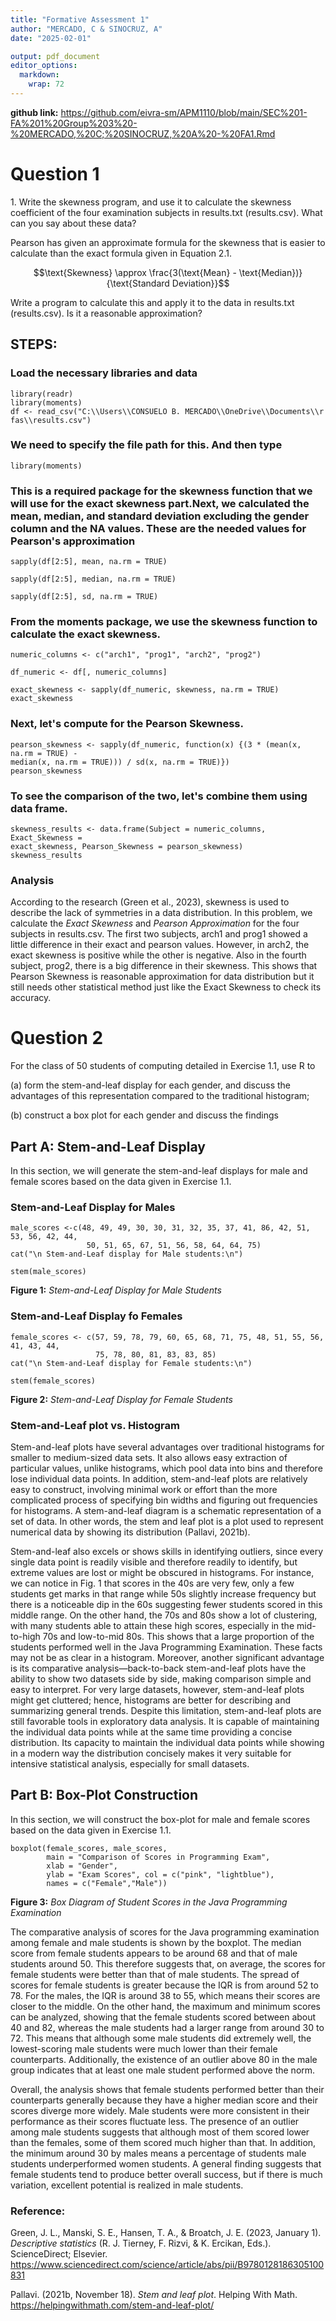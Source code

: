 ```yaml
---
title: "Formative Assessment 1"
author: "MERCADO, C & SINOCRUZ, A"
date: "2025-02-01"

output: pdf_document
editor_options: 
  markdown: 
    wrap: 72
---
```


**github link:** 
<https://github.com/eivra-sm/APM1110/blob/main/SEC%201-FA%201%20Group%203%20-%20MERCADO,%20C;%20SINOCRUZ,%20A%20-%20FA1.Rmd>

# Question 1

1\. Write the skewness program, and use it to calculate the skewness
coefficient of the four examination subjects in results.txt
(results.csv). What can you say about these data?

Pearson has given an approximate formula for the skewness that is easier
to calculate than the exact formula given in Equation 2.1.

$$\text{Skewness} \approx \frac{3(\text{Mean} - \text{Median})}{\text{Standard Deviation}}$$

Write a program to calculate this and apply it to the data in
results.txt (results.csv). Is it a reasonable approximation? 

## STEPS:

### Load the necessary libraries and data

```{r}
library(readr)
library(moments)
df <- read_csv("C:\\Users\\CONSUELO B. MERCADO\\OneDrive\\Documents\\r fas\\results.csv")

```

### We need to specify the file path for this. And then type

```{r}
library(moments)
```

### This is a required package for the skewness function that we will use for the exact skewness part.Next, we calculated the mean, median, and standard deviation excluding the gender column and the NA values. These are the needed values for Pearson's approximation

```{r}
sapply(df[2:5], mean, na.rm = TRUE)    

sapply(df[2:5], median, na.rm = TRUE) 

sapply(df[2:5], sd, na.rm = TRUE)

```

### From the moments package, we use the skewness function to calculate the exact skewness.

```{r}
numeric_columns <- c("arch1", "prog1", "arch2", "prog2") 

df_numeric <- df[, numeric_columns] 

exact_skewness <- sapply(df_numeric, skewness, na.rm = TRUE)
exact_skewness
```

### Next, let's compute for the Pearson Skewness.

```{r}
pearson_skewness <- sapply(df_numeric, function(x) {(3 * (mean(x, na.rm = TRUE) - 
median(x, na.rm = TRUE))) / sd(x, na.rm = TRUE)})
pearson_skewness
```

### To see the comparison of the two, let's combine them using data frame.

```{r}
skewness_results <- data.frame(Subject = numeric_columns, Exact_Skewness = 
exact_skewness, Pearson_Skewness = pearson_skewness)
skewness_results
```

### Analysis

According to the research (Green et al., 2023), skewness is used to
describe the lack of symmetries in a data distribution. In this problem,
we calculate the *Exact Skewness* and *Pearson Approximation* for the
four subjects in results.csv. The first two subjects, arch1 and prog1
showed a little difference in their exact and pearson values. However,
in arch2, the exact skewness is positive while the other is negative.
Also in the fourth subject, prog2, there is a big difference in their
skewness. This shows that Pearson Skewness is reasonable approximation
for data distribution but it still needs other statistical method just
like the Exact Skewness to check its accuracy.

# Question 2

For the class of 50 students of computing detailed in Exercise 1.1, use
R to

(a) form the stem-and-leaf display for each gender, and discuss the
    advantages of this representation compared to the traditional
    histogram;

(b) construct a box plot for each gender and discuss the findings

## Part A: Stem-and-Leaf Display

In this section, we will generate the stem-and-leaf displays for male
and female scores based on the data given in Exercise 1.1.

### Stem-and-Leaf Display for Males

```{r}
male_scores <-c(48, 49, 49, 30, 30, 31, 32, 35, 37, 41, 86, 42, 51, 53, 56, 42, 44,
                 50, 51, 65, 67, 51, 56, 58, 64, 64, 75)
cat("\n Stem-and-Leaf display for Male students:\n")
```

```{r}
stem(male_scores)
```

**Figure 1:** *Stem-and-Leaf Display for Male Students*

### Stem-and-Leaf Display fo Females

```{r}
female_scores <- c(57, 59, 78, 79, 60, 65, 68, 71, 75, 48, 51, 55, 56, 41, 43, 44, 
                   75, 78, 80, 81, 83, 83, 85)
cat("\n Stem-and-Leaf display for Female students:\n")
```

```{r}
stem(female_scores)
```

**Figure 2:** *Stem-and-Leaf Display for Female Students*

### Stem-and-Leaf plot vs. Histogram

Stem-and-leaf plots have several advantages over traditional histograms
for smaller to medium-sized data sets. It also allows easy extraction of
particular values, unlike histograms, which pool data into bins and
therefore lose individual data points. In addition, stem-and-leaf plots
are relatively easy to construct, involving minimal work or effort than
the more complicated process of specifying bin widths and figuring out
frequencies for histograms. A stem-and-leaf diagram is a schematic
representation of a set of data. In other words, the stem and leaf plot
is a plot used to represent numerical data by showing its distribution
(Pallavi, 2021b).

Stem-and-leaf also excels or shows skills in identifying outliers, since
every single data point is readily visible and therefore readily to
identify, but extreme values are lost or might be obscured in
histograms. For instance, we can notice in Fig. 1 that scores in the 40s
are very few, only a few students get marks in that range while 50s
slightly increase frequency but there is a noticeable dip in the 60s
suggesting fewer students scored in this middle range. On the other
hand, the 70s and 80s show a lot of clustering, with many students able
to attain these high scores, especially in the mid-to-high 70s and
low-to-mid 80s. This shows that a large proportion of the students
performed well in the Java Programming Examination. These facts may not
be as clear in a histogram. Moreover, another significant advantage is
its comparative analysis—back-to-back stem-and-leaf plots have the
ability to show two datasets side by side, making comparison simple and
easy to interpret. For very large datasets, however, stem-and-leaf plots
might get cluttered; hence, histograms are better for describing and
summarizing general trends. Despite this limitation, stem-and-leaf plots
are still favorable tools in exploratory data analysis. It is capable of
maintaining the individual data points while at the same time providing
a concise distribution. Its capacity to maintain the individual data
points while showing in a modern way the distribution concisely makes it
very suitable for intensive statistical analysis, especially for small
datasets.

## Part B: Box-Plot Construction

In this section, we will construct the box-plot for male and female
scores based on the data given in Exercise 1.1.

```{r, echo=FALSE, fig.align="center"}
boxplot(female_scores, male_scores,
        main = "Comparison of Scores in Programming Exam",
        xlab = "Gender", 
        ylab = "Exam Scores", col = c("pink", "lightblue"),
        names = c("Female","Male"))
```

**Figure 3:** *Box Diagram of Student Scores in the Java Programming
Examination*

The comparative analysis of scores for the Java programming examination
among female and male students is shown by the boxplot. The median score
from female students appears to be around 68 and that of male students
around 50. This therefore suggests that, on average, the scores for
female students were better than that of male students. The spread of
scores for female students is greater because the IQR is from around 52
to 78. For the males, the IQR is around 38 to 55, which means their
scores are closer to the middle. On the other hand, the maximum and
minimum scores can be analyzed, showing that the female students scored
between about 40 and 82, whereas the male students had a larger range
from around 30 to 72. This means that although some male students did
extremely well, the lowest-scoring male students were much lower than
their female counterparts. Additionally, the existence of an outlier
above 80 in the male group indicates that at least one male student
performed above the norm.

Overall, the analysis shows that female students performed better than
their counterparts generally because they have a higher median score and
their scores diverge more widely. Male students were more consistent in
their performance as their scores fluctuate less. The presence of an
outlier among male students suggests that although most of them scored
lower than the females, some of them scored much higher than that. In
addition, the minimum around 30 by males means a percentage of students
male students underperformed women students. A general finding suggests
that female students tend to produce better overall success, but if
there is much variation, excellent potential is realized in male
students.

### Reference:

Green, J. L., Manski, S. E., Hansen, T. A., & Broatch, J. E. (2023,
January 1). *Descriptive statistics* (R. J. Tierney, F. Rizvi, & K.
Ercikan, Eds.). ScienceDirect; Elsevier.
<https://www.sciencedirect.com/science/article/abs/pii/B9780128186305100831>


Pallavi. (2021b, November 18). *Stem and leaf plot*. Helping With Math.
<https://helpingwithmath.com/stem-and-leaf-plot/>

